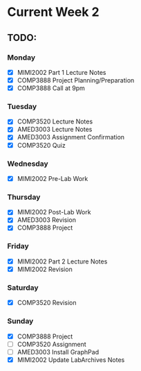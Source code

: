 # Current Week 2

## TODO:

### Monday

- [x] MIMI2002 Part 1 Lecture Notes
- [x] COMP3888 Project Planning/Preparation
- [x] COMP3888 Call at 9pm

### Tuesday

- [x] COMP3520 Lecture Notes
- [x] AMED3003 Lecture Notes
- [x] AMED3003 Assignment Confirmation
- [x] COMP3520 Quiz

### Wednesday

- [x] MIMI2002 Pre-Lab Work

### Thursday

- [x] MIMI2002 Post-Lab Work
- [x] AMED3003 Revision
- [x] COMP3888 Project

### Friday

- [x] MIMI2002 Part 2 Lecture Notes
- [x] MIMI2002 Revision

### Saturday

- [x] COMP3520 Revision

### Sunday

- [x] COMP3888 Project
- [ ] COMP3520 Assignment
- [ ] AMED3003 Install GraphPad
- [x] MIMI2002 Update LabArchives Notes
